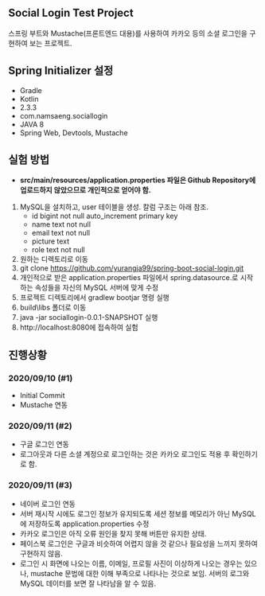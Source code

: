 ## Social Login Test Project
스프링 부트와 Mustache(프론트엔드 대용)를 사용하여 카카오 등의 소셜 로그인을 구현하여 보는 프로젝트. 

## Spring Initializer 설정
- Gradle
- Kotlin
- 2.3.3
- com.namsaeng.sociallogin
- JAVA 8
- Spring Web, Devtools, Mustache

## 실험 방법
- **src/main/resources/application.properties 파일은 Github Repository에 업로드하지 않았으므로 개인적으로 얻어야 함.**
1. MySQL을 설치하고, user 테이블을 생성. 칼럼 구조는 아래 참조.
    - id bigint not null auto_increment primary key
    - name text not null
    - email text not null
    - picture text
    - role text not null 
2. 원하는 디렉토리로 이동
3. git clone https://github.com/yurangja99/spring-boot-social-login.git
4. 개인적으로 받은 application.properties 파일에서 spring.datasource.로 시작하는 속성들을 자신의 MySQL 서버에 맞게 수정
5. 프로젝트 디렉토리에서 gradlew bootjar 명령 실행
6. build\libs 폴더로 이동
7. java -jar sociallogin-0.0.1-SNAPSHOT 실행
8. http://localhost:8080에 접속하여 실험

## 진행상황
### 2020/09/10 (#1)
- Initial Commit
- Mustache 연동
### 2020/09/11 (#2)
- 구글 로그인 연동
- 로그아웃과 다른 소셜 계정으로 로그인하는 것은 카카오 로그인도 적용 후 확인하기로 함.
### 2020/09/11 (#3)
- 네이버 로그인 연동
- 서버 재시작 시에도 로그인 정보가 유지되도록 세션 정보를 메모리가 아닌 MySQL에 저장하도록 application.properties 수정
- 카카오 로그인은 아직 오류 원인을 찾지 못해 버튼만 유지한 상태.
- 페이스북 로그인은 구글과 비슷하여 어렵지 않을 것 같으나 필요성을 느끼지 못하여 구현하지 않음.
- 로그인 시 화면에 나오는 이름, 이메일, 프로필 사진이 이상하게 나오는 경우는 있으나, mustache 문법에 대한 이해 부족으로 나타나는 것으로 보임. 서버의 로그와 MySQL 데이터를 보면 잘 나타남을 알 수 있음.